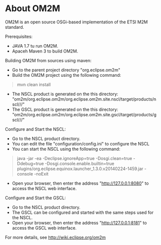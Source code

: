 About OM2M
==========

OM2M is an open source OSGi-based implementation of the ETSI M2M standard.

Prerequisites:
* JAVA 1.7 tu run OM2M.
* Apaceh Maven 3 to build OM2M.

Building OM2M from sources using maven:
* Go to the parent project directory "org.eclipse.om2m"
* Build the OM2M project using the following command:
 > mvn clean install
* The NSCL product is generated on the this directory: "om2m/org.eclipse.om2m/org.eclipse.om2m.site.nscl/target/products/nscl/<os>/<ws>/<arch>"
* The GSCL product is generated on the this directory: "om2m/org.eclipse.om2m/org.eclipse.om2m.site.gscl/target/products/gscl/<os>/<ws>/<arch>"

Configure and Start the NSCL:
* Go to the NSCL product directory.
* You can edit the file "configuration/config.ini" to configure the NSCL
* You can start the NSCL using the following command:
> java -jar -ea -Declipse.ignoreApp=true -Dosgi.clean=true -Ddebug=true -Dosgi.console.enable.builtin=true plugins/org.eclipse.equinox.launcher_1.3.0.v20140224-1459.jar -console -noExit
* Open your browser, then enter the address "http://127.0.0.1:8080" to access the NSCL web interface.

Configure and Start the GSCL:
* Go to the NSCL product directory.
* The GSCL can be configured and started with the same steps used for the NSCL.
* Open your browser, then enter the address "http://127.0.0.1:8181" to access the GSCL web interface.

For more details, see http://wiki.eclipse.org/om2m
